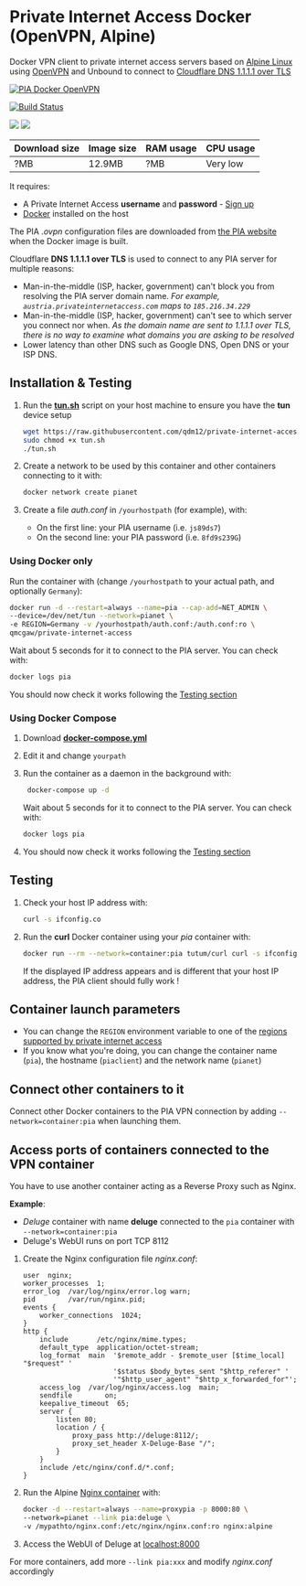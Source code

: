 # Private Internet Access Docker (OpenVPN, Alpine)

Docker VPN client to private internet access servers based on [Alpine Linux](https://alpinelinux.org/) using [OpenVPN](https://openvpn.net/) and Unbound to connect to [Cloudflare DNS 1.1.1.1 over TLS](https://developers.cloudflare.com/1.1.1.1/dns-over-tls)

[![PIA Docker OpenVPN](https://github.com/qdm12/private-internet-access-docker/raw/master/readme/title.png)](https://hub.docker.com/r/qmcgaw/private-internet-access/)

[![Build Status](https://travis-ci.org/qdm12/private-internet-access-docker.svg?branch=master)](https://travis-ci.org/qdm12/private-internet-access-docker)

[![](https://images.microbadger.com/badges/image/qmcgaw/private-internet-access.svg)](https://microbadger.com/images/qmcgaw/private-internet-access)
[![](https://images.microbadger.com/badges/version/qmcgaw/private-internet-access.svg)](https://microbadger.com/images/qmcgaw/private-internet-access)

| Download size | Image size | RAM usage | CPU usage |
| --- | --- | --- | --- |
| ?MB | 12.9MB | ?MB | Very low |

It requires:
- A Private Internet Access **username** and **password** - [Sign up](https://www.privateinternetaccess.com/pages/buy-vpn/)
- [Docker](https://docs.docker.com/install/) installed on the host

The PIA *.ovpn* configuration files are downloaded from 
[the PIA website](https://www.privateinternetaccess.com/openvpn/openvpn.zip) 
when the Docker image is built.

Cloudflare **DNS 1.1.1.1 over TLS** is used to connect to any PIA server for multiple reasons:
- Man-in-the-middle (ISP, hacker, government) can't block you from resolving the PIA server domain name. 
    *For example, `austria.privateinternetaccess.com` maps to `185.216.34.229`*
- Man-in-the-middle (ISP, hacker, government) can't see to which server you connect nor when.
    *As the domain name are sent to 1.1.1.1 over TLS, there is no way to examine what domains you are asking to be resolved*
- Lower latency than other DNS such as Google DNS, Open DNS or your ISP DNS.

## Installation & Testing

1. Run the [**tun.sh**](https://raw.githubusercontent.com/qdm12/private-internet-access-docker/master/tun.sh) script on your host machine to ensure you have the **tun** device setup

    ```bash
    wget https://raw.githubusercontent.com/qdm12/private-internet-access-docker/master/tun.sh
    sudo chmod +x tun.sh
    ./tun.sh
    ```
    
1. Create a network to be used by this container and other containers connecting to it with:

    ```bash
    docker network create pianet
    ```

1. Create a file *auth.conf* in `/yourhostpath` (for example), with:
    - On the first line: your PIA username (i.e. `js89ds7`)
    - On the second line: your PIA password (i.e. `8fd9s239G`)
    
### Using Docker only

Run the container with (change `/yourhostpath` to your actual path, and optionally `Germany`):

```bash
docker run -d --restart=always --name=pia --cap-add=NET_ADMIN \
--device=/dev/net/tun --network=pianet \
-e REGION=Germany -v /yourhostpath/auth.conf:/auth.conf:ro \
qmcgaw/private-internet-access
```

Wait about 5 seconds for it to connect to the PIA server.
You can check with:

```bash
docker logs pia
```

You should now check it works following the [Testing section](#testing)

### Using Docker Compose

1. Download [**docker-compose.yml**](https://github.com/qdm12/private-internet-access-docker/blob/master/docker-compose.yml)
1. Edit it and change `yourpath`
1. Run the container as a daemon in the background with:

   ```bash
    docker-compose up -d
    ```

    Wait about 5 seconds for it to connect to the PIA server.
    You can check with:

    ```bash
    docker logs pia
    ```
    
1. You should now check it works following the [Testing section](#testing)

## Testing

1. Check your host IP address with:

    ```bash
    curl -s ifconfig.co
    ```

1. Run the **curl** Docker container using your *pia* container with:

    ```bash
    docker run --rm --network=container:pia tutum/curl curl -s ifconfig.co
    ```

    If the displayed IP address appears and is different that your host IP address, 
    the PIA client should fully work !

## Container launch parameters

- You can change the `REGION` environment variable to one of the [regions supported by private internet access](https://www.privateinternetaccess.com/pages/network/)
- If you know what you're doing, you can change the container name (`pia`), 
  the hostname (`piaclient`) and the network name (`pianet`)

## Connect other containers to it

Connect other Docker containers to the PIA VPN connection by adding 
`--network=container:pia` when launching them.
  
## Access ports of containers connected to the VPN container

You have to use another container acting as a Reverse Proxy such as Nginx. 

**Example**:
- *Deluge* container with name **deluge** connected to the `pia` container with `--network=container:pia`
- Deluge's WebUI runs on port TCP 8112

1. Create the Nginx configuration file *nginx.conf*:

    ```
    user  nginx;
    worker_processes  1;
    error_log  /var/log/nginx/error.log warn;
    pid        /var/run/nginx.pid;
    events {
        worker_connections  1024;
    }
    http {
        include       /etc/nginx/mime.types;
        default_type  application/octet-stream;
        log_format  main  '$remote_addr - $remote_user [$time_local] "$request" '
                          '$status $body_bytes_sent "$http_referer" '
                          '"$http_user_agent" "$http_x_forwarded_for"';
        access_log  /var/log/nginx/access.log  main;
        sendfile        on;
        keepalive_timeout  65;
        server {
            listen 80;
            location / {
                proxy_pass http://deluge:8112/;
                proxy_set_header X-Deluge-Base "/";
            }
        }
        include /etc/nginx/conf.d/*.conf;
    }
    ```

1. Run the Alpine [Nginx container](https://hub.docker.com/_/nginx) with:

    ```bash
    docker -d --restart=always --name=proxypia -p 8000:80 \
    --network=pianet --link pia:deluge \
    -v /mypathto/nginx.conf:/etc/nginx/nginx.conf:ro nginx:alpine
    ```
    
1. Access the WebUI of Deluge at [localhost:8000](http://localhost:8000)

For more containers, add more `--link pia:xxx` and modify *nginx.conf* accordingly
